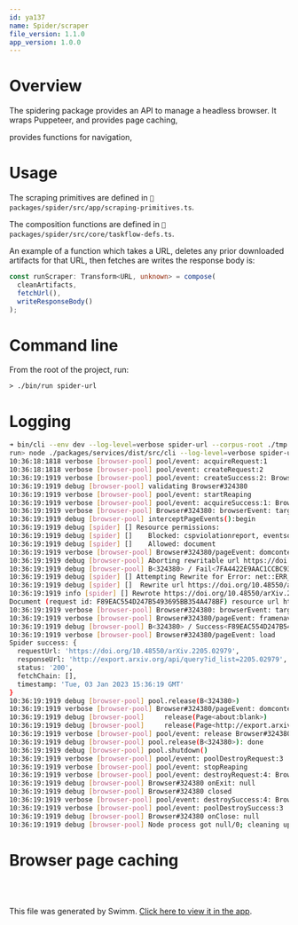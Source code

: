 ```yaml
---
id: ya137
name: Spider/scraper
file_version: 1.1.0
app_version: 1.0.0
---
```


# Overview
The spidering package provides an API to manage a headless browser. It wraps Puppeteer, and provides page caching,

provides functions for navigation,

# Usage
The scraping primitives are defined in `📄 packages/spider/src/app/scraping-primitives.ts`.

The composition functions are defined in `📄 packages/spider/src/core/taskflow-defs.ts`.

An example of a function which takes a URL, deletes any prior downloaded artifacts for that URL, then fetches are writes the response body is:
```typescript
const runScraper: Transform<URL, unknown> = compose(
  cleanArtifacts,
  fetchUrl(),
  writeResponseBody()
);
```


# Command line
From the root of the project, run:

```> ./bin/run spider-url```

# Logging
```sh
➜ bin/cli --env dev --log-level=verbose spider-url --corpus-root ./tmp.d --url 'https://doi.org/10.48550/arXiv.2205.02979'
run> node ./packages/services/dist/src/cli --log-level=verbose spider-url --corpus-root ./tmp.d --url https://doi.org/10.48550/arXiv.2205.02979
10:36:18:1818 verbose [browser-pool] pool/event: acquireRequest:1
10:36:18:1818 verbose [browser-pool] pool/event: createRequest:2
10:36:19:1919 verbose [browser-pool] pool/event: createSuccess:2: Browser#324380
10:36:19:1919 debug [browser-pool] validating Browser#324380
10:36:19:1919 verbose [browser-pool] pool/event: startReaping
10:36:19:1919 verbose [browser-pool] pool/event: acquireSuccess:1: Browser#324380
10:36:19:1919 verbose [browser-pool] Browser#324380: browserEvent: targetcreated, targetType: undefined, targetUrl: undefined
10:36:19:1919 debug [browser-pool] interceptPageEvents():begin
10:36:19:1919 debug [spider] [] Resource permissions:
10:36:19:1919 debug [spider] []    Blocked: cspviolationreport, eventsource, fetch, font, image, manifest, media, other, ping, preflight, script, stylesheet, signedexchange, texttrack, websocket, xhr, prefetch
10:36:19:1919 debug [spider] []    Allowed: document
10:36:19:1919 verbose [browser-pool] Browser#324380/pageEvent: domcontentloaded
10:36:19:1919 debug [browser-pool] Aborting rewritable url https://doi.org/10.48550/arXiv.2205.02979
10:36:19:1919 debug [browser-pool] B<324380> / Fail<7FA4422E9AAC1CCBC93FD2FB3972167D> resource: document https://doi.org/10.48550/arXiv.2205.02979, requestfailed
10:36:19:1919 debug [spider] [] Attempting Rewrite for Error: net::ERR_BLOCKED_BY_CLIENT at https://doi.org/10.48550/arXiv.2205.02979
10:36:19:1919 debug [spider] []  Rewrite url https://doi.org/10.48550/arXiv.2205.02979
10:36:19:1919 info [spider] [] Rewrote https://doi.org/10.48550/arXiv.2205.02979 to http://export.arxiv.org/api/query?id_list=2205.02979
Document (request id: F89EAC554D247B5493695BB354A478BF) resource url http://export.arxiv.org/api/query?id_list=2205.02979
10:36:19:1919 verbose [browser-pool] Browser#324380: browserEvent: targetchanged, targetType: undefined, targetUrl: undefined
10:36:19:1919 verbose [browser-pool] Browser#324380/pageEvent: framenavigated
10:36:19:1919 debug [browser-pool] B<324380> / Success<F89EAC554D247B5493695BB354A478BF> resource: document http://export.arxiv.org/api/query?..., response, requestfinished
10:36:19:1919 verbose [browser-pool] Browser#324380/pageEvent: load
Spider success: {
  requestUrl: 'https://doi.org/10.48550/arXiv.2205.02979',
  responseUrl: 'http://export.arxiv.org/api/query?id_list=2205.02979',
  status: '200',
  fetchChain: [],
  timestamp: 'Tue, 03 Jan 2023 15:36:19 GMT'
}
10:36:19:1919 debug [browser-pool] pool.release(B<324380>)
10:36:19:1919 verbose [browser-pool] Browser#324380/pageEvent: domcontentloaded
10:36:19:1919 debug [browser-pool]     release(Page<about:blank>)
10:36:19:1919 debug [browser-pool]     release(Page<http://export.arxiv.org/api/query?id_list=2205.02979>)
10:36:19:1919 verbose [browser-pool] pool/event: release Browser#324380
10:36:19:1919 debug [browser-pool] pool.release(B<324380>): done
10:36:19:1919 debug [browser-pool] pool.shutdown()
10:36:19:1919 verbose [browser-pool] pool/event: poolDestroyRequest:3
10:36:19:1919 verbose [browser-pool] pool/event: stopReaping
10:36:19:1919 verbose [browser-pool] pool/event: destroyRequest:4: Browser#324380
10:36:19:1919 debug [browser-pool] Browser#324380 onExit: null
10:36:19:1919 debug [browser-pool] Browser#324380 closed
10:36:19:1919 verbose [browser-pool] pool/event: destroySuccess:4: Browser#324380
10:36:19:1919 verbose [browser-pool] pool/event: poolDestroySuccess:3
10:36:19:1919 debug [browser-pool] Browser#324380 onClose: null
10:36:19:1919 debug [browser-pool] Node process got null/0; cleaning up browser pool
```


# Browser page caching


<br/>

<br/>

This file was generated by Swimm. [Click here to view it in the app](https://app.swimm.io/repos/Z2l0aHViJTNBJTNBb3Blbi1tZXRhLWV4dHJhY3Rpb24lM0ElM0FhZGFtY2hhbmRyYQ==/docs/ya137).
